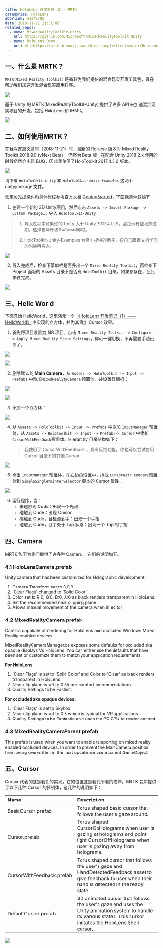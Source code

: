 ```yaml
---
title: HoloLens 开发笔记（2）——MRTK
categories: HoloLens
abbrlink: 51ef9785
date: 2018-11-21 21:01:06
related_repos:
  - name: MixedRealityToolkit-Unity
    url: https://github.com/Microsoft/MixedRealityToolkit-Unity
  - name: HoloLens Demo
    url: httphttps://github.com/jitwxs/blog-sample/tree/master/HoloLens
---
```


## 一、什么是 MRTK？

`MRTK(Mixed Reality Toolkit)` 是微软为我们提供的混合现实开发工具包，旨在帮助我们加速开发混合现实应用程序。

![](https://cdn.jsdelivr.net/gh/jitwxs/cdn/blog/posts/201811/20181121205140695.png)

基于 Unity 的 MRTK(MixedRealityToolkit-Unity) 提供了许多 API 来加速混合现实项目的开发，包括 HoloLens 和 IHMD。

![](https://cdn.jsdelivr.net/gh/jitwxs/cdn/blog/posts/201811/20181121205201455.png)

## 二、如何使用MRTK？

在我写这篇文章时（2018-11-21）时，最新的 Relaese 版本为 Mixed Reality Toolkit 2018.9.0 (vNext Beta) ，仍然为 Beta 版，在配合 Unity 2018 2.x 使用的时候仍然会出现 BUG，因此我使用了[HoloToolkit 2017.4.2.0](https://github.com/Microsoft/MixedRealityToolkit-Unity/releases/tag/2017.4.2.0) 版本。

![](https://cdn.jsdelivr.net/gh/jitwxs/cdn/blog/posts/201811/20181121205219161.jpg)

请下载 `HoloToolkit-Unity` 和 `HoloToolkit-Unity-Examples` 这两个 unitypackage 文件。

使用的先提条件和具体流程参考官方文档 [GettingStarted](https://github.com/Microsoft/MixedRealityToolkit-Unity/blob/master/GettingStarted.md)，下面我简单叙述下：

1. 创建一个新的 3D Unity项目，然后点击 `Assets -> Import Package -> Custom Package…`，导入 `HoloToolkit-Unity` 

>1. 导入过程中如果你的 Unity 大于 Unity  2017.4 LTS，会提示有些地方过期，选择自动升级GoAhead即可。
>
>2. HoloToolkit-Unity-Examples 为官方提供的例子，在自己跟着文档学习的时候再导入。

![](https://cdn.jsdelivr.net/gh/jitwxs/cdn/blog/posts/201811/20181121205234603.jpg)

2. 导入完成后，检查下菜单栏是否多出一个 `Mixed Reality Toolkit`，再检查下 Project 面板的 Assets 目录下是否有 `HoloToolkit` 目录。如果都存在，至此安装完成。

![](https://cdn.jsdelivr.net/gh/jitwxs/cdn/blog/posts/201811/20181121205247143.jpg)

## 三、Hello World

下面开始 HelloWorld，这里演示一个 [《HoloLens 开发笔记（1）——HelloWorld》](/e42fdabb.html) 中实现的立方体，并为其添加 Cursor 效果。

1. 首先将项目设置为 MR 项目，点击 `Mixed Reality Toolkit -> Configure -> Apply Mixed Reality Scene Settings`，即可一键切换，不再需要手动设置了。

![](https://cdn.jsdelivr.net/gh/jitwxs/cdn/blog/posts/201811/20181121205314130.jpg)

![](https://cdn.jsdelivr.net/gh/jitwxs/cdn/blog/posts/201811/20181121205329569.jpg)

2. 删除默认的 **Main Camera**，从 `Assets -> HoloToolkit -> Input -> Prefabs` 中添加`MixedRealityCamera` 预置体，并设置该相机：

![](https://cdn.jsdelivr.net/gh/jitwxs/cdn/blog/posts/201811/20181121205340786.jpg)

![](https://cdn.jsdelivr.net/gh/jitwxs/cdn/blog/posts/201811/20181121205352926.jpg)

3. 添加一个立方体：

![](https://cdn.jsdelivr.net/gh/jitwxs/cdn/blog/posts/201811/20181121205402160.jpg)

4. 从 `Assets -> HoloToolkit -> Input -> Prefabs` 中添加 `InputManager` 预置体，从 `Assets -> HoloToolkit -> Input -> Prefabs-> Cursor` 中添加 `CursorWithFeedback`预置体。Hierarchy 目录结构如下：

   > 我使用了 CursorWithFeedback ，具有反馈功能，你也可以尝试使用 Cursor 目录下的其他 Cursor

![](https://cdn.jsdelivr.net/gh/jitwxs/cdn/blog/posts/201811/20181121205413965.jpg)

5. 点击 `InputManager` 预置体，在右边的设置中，拖拽 `CursorWithFeedback`预置体到  `SimpleSinglePointerSelector` 脚本的 Cursor 属性：

![](https://cdn.jsdelivr.net/gh/jitwxs/cdn/blog/posts/201811/20181121205424423.jpg)

6. 运行程序，当：
   - 未碰触到 Cude：出现一个光点
   - 碰触到 Cude：出现 Cursor
   - 碰触到 Cude，且检测到手：出现一个手指
   - 碰触到 Cude，且手处于 Tap 状态：出现一个 Tap 的手指

## 四、Camera

MRTK 包下为我们提供了许多种 Camera ，它们的说明如下。

### 4.1 HoloLensCamera.prefab

Unity camera that has been customized for Holographic development.

1. Camera.Transform set to 0,0,0
2. 'Clear Flags' changed to 'Solid Color'
3. Color set to R:0, G:0, B:0, A:0 as black renders transparent in HoloLens.
4. Set the recommended near clipping plane.
5. Allows manual movement of the camera when in editor

### 4.2 MixedRealityCamera.prefab

Camera capabale of rendering for HoloLens and occluded Windows Mixed Reality enabled devices. 

MixedRealityCameraManager.cs exposes some defaults for occluded aka opaque displays Vs HoloLens. You can either use the defaults that have been set or customize them to match your application requirements.

**For HoloLens:**

1. 'Clear Flags' is set to 'Solid Color' and Color to 'Clear' as black renders transparent in HoloLens.
2. Near clip plane is set to 0.85 per comfort recommendations.
3. Quality Settings to be Fastest.

**For occluded aka opaque devices:**

1. 'Clear Flags' is set to Skybox
2. Near clip plane is set to 0.3 which is typical for VR applications.
3. Quality Settings to be Fantastic as it uses the PC GPU to render content.

### 4.3 MixedRealityCameraParent.prefab

This prefab is used when you want to enable teleporting on mixed reality enabled occluded devices. In order to prevent the MainCamera position from being overwritten in the next update we use a parent GameObject.

## 五、Cursor

Cursor 代表的就是我们的实现，它的位置就是我们所看的物体。MRTK 包中提供了以下几种 Cursor 的预制体，这几种的说明如下：

| Name                      | Description                                                  |
|:------------------------- |:------------------------------------------------------------ |
| BasicCursor.prefab        | Torus shaped basic cursor that follows the user's gaze around. |
| Cursor.prefab             | Torus shaped CursorOnHolograms when user is gazing at holograms and point light CursorOffHolograms when user is gazing away from holograms. |
| CursorWithFeedback.prefab | Torus shaped cursor that follows the user's gaze and HandDetectedFeedback asset to give feedback to user when their hand is detected in the ready state. |
| DefaultCursor.prefab      | 3D animated cursor that follows the user's gaze and uses the Unity animation system to handle its various states. This cursor imitates the HoloLens Shell cursor. |

![](https://cdn.jsdelivr.net/gh/jitwxs/cdn/blog/posts/201812/20181218200550791.png)
